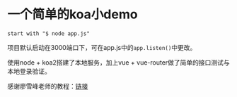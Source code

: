 # 一个简单的koa小demo

```start with "$ node app.js" ```

项目默认启动在3000端口下，可在app.js中的```app.listen()```中更改。

使用node + koa2搭建了本地服务，加上vue + vue-router做了简单的接口测试与本地登录验证。

感谢廖雪峰老师的教程：[链接](https://www.liaoxuefeng.com/wiki/001434446689867b27157e896e74d51a89c25cc8b43bdb3000/001434501579966ab03decb0dd246e1a6799dd653a15e1b000)

